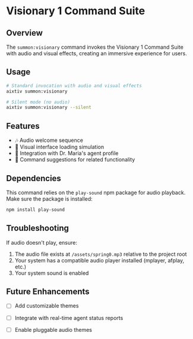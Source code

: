 # Visionary 1 Command Suite

## Overview
The `summon:visionary` command invokes the Visionary 1 Command Suite with audio and visual effects, creating an immersive experience for users.

## Usage
```bash
# Standard invocation with audio and visual effects
aixtiv summon:visionary

# Silent mode (no audio)
aixtiv summon:visionary --silent
```

## Features
- 🎶 Audio welcome sequence
- 🌈 Visual interface loading simulation
- 💼 Integration with Dr. Maria's agent profile
- 🧮 Command suggestions for related functionality

## Dependencies
This command relies on the `play-sound` npm package for audio playback. Make sure the package is installed:
```bash
npm install play-sound
```

## Troubleshooting
If audio doesn't play, ensure:
1. The audio file exists at `/assets/spring0.mp3` relative to the project root
2. Your system has a compatible audio player installed (mplayer, afplay, etc.)
3. Your system sound is enabled

## Future Enhancements
- [ ] Add customizable themes
- [ ] Integrate with real-time agent status reports
- [ ] Enable pluggable audio themes

